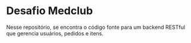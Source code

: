 # Desafio Medclub

Nesse repositório, se encontra o código fonte para um backend RESTful que gerencia usuários, pedidos e itens.

